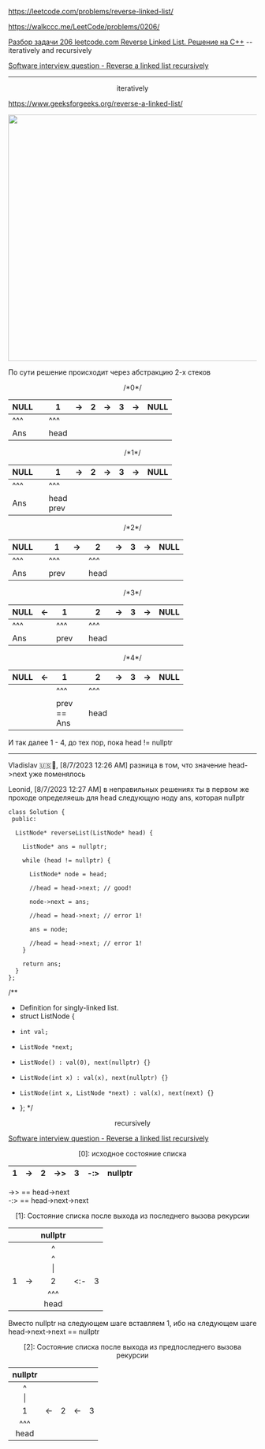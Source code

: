 https://leetcode.com/problems/reverse-linked-list/

https://walkccc.me/LeetCode/problems/0206/

[Разбор задачи 206 leetcode.com Reverse Linked List. Решение на C++](https://www.youtube.com/watch?v=jqZPEfAbc2s) --  iteratively and recursively

[Software interview question - Reverse a linked list recursively](https://www.youtube.com/watch?v=S92RuTtt9EE)


____

<p align="center"> iteratively </p>

https://www.geeksforgeeks.org/reverse-a-linked-list/

<img src="https://media.geeksforgeeks.org/wp-content/cdn-uploads/RGIF2.gif" width="800" height="500"/>

По сути решение происходит через абстракцию 2-х стеков

<p align="center"> /*0*/ </p>

| NULL 	|   	| 1    	| -> 	| 2 	| -> 	| 3 	| -> 	| NULL 	|
|------	|---	|------	|----	|---	|----	|---	|----	|------	|
| ^^^  	|   	| ^^^  	|    	|   	|    	|   	|    	|      	|
| Ans  	|   	| head 	|    	|   	|    	|   	|    	|      	|

<p align="center"> /*1*/ </p>

| NULL 	|   	| 1              	| ->	| 2 	| -> 	| 3 	| -> 	| NULL 	|
|------	|----	|----------------	|---	|---	|----	|---	|----	|------	|
| ^^^  	|    	| ^^^            	|   	|   	|    	|   	|    	|      	|
| Ans  	|    	| head <br> prev 	|   	|   	|    	|   	|    	|      	|

<p align="center"> /*2*/ </p>

| NULL 	|   	| 1    	| -> 	| 2    	| -> 	| 3 	| -> 	| NULL 	|
|------	|---	|------	|----	|------	|----	|---	|----	|------	|
| ^^^  	|   	| ^^^  	|    	| ^^^  	|    	|   	|    	|      	|
| Ans  	|   	| prev 	|    	| head 	|    	|   	|    	|      	|

<p align="center"> /*3*/ </p>

| NULL 	| <- 	| 1    	|   	| 2    	| -> 	| 3 	| -> 	| NULL 	|
|------	|----	|------	|---	|------	|----	|---	|----	|------	|
| ^^^  	|    	| ^^^  	|   	| ^^^  	|    	|   	|    	|      	|
| Ans  	|    	| prev 	|   	| head 	|    	|   	|    	|      	|

<p align="center"> /*4*/ </p>

| NULL 	| <- 	| 1                     	|   	| 2    	| -> 	| 3 	| -> 	| NULL 	|
|------	|----	|-----------------------	|---	|------	|----	|---	|----	|------	|
|      	|    	| ^^^                   	|   	| ^^^  	|    	|   	|    	|      	|
|      	|    	| prev <br> == <br> Ans 	|   	| head 	|    	|   	|    	|      	|


И так далее 1 - 4, до тех пор, пока head != nullptr
____

Vladislav 🇺🇸🚜, [8/7/2023 12:26 AM]
разница в том, что значение head->next уже поменялось

Leonid, [8/7/2023 12:27 AM]
в неправильных решениях ты в первом же проходе определяешь для head следующую ноду ans, которая nullptr





    class Solution {
     public:
    
      ListNode* reverseList(ListNode* head) {
    
        ListNode* ans = nullptr;
    
        while (head != nullptr) {
    
          ListNode* node = head;
    
          //head = head->next; // good!
    
          node->next = ans;
    
          //head = head->next; // error 1!
          
          ans = node;
    
          //head = head->next; // error 1!
        }
    
        return ans;
      }
    };
/**
 * Definition for singly-linked list.
 * struct ListNode {
 *     int val;
 *     ListNode *next;
 *     ListNode() : val(0), next(nullptr) {}
 *     ListNode(int x) : val(x), next(nullptr) {}
 *     ListNode(int x, ListNode *next) : val(x), next(next) {}
 * };
 */


<p align="center"> recursively </p>

[Software interview question - Reverse a linked list recursively](https://www.youtube.com/watch?v=S92RuTtt9EE)


<p align="center"> [0]: исходное состояние списка </p>

| 1 	| -> 	| 2 	| ->> 	| 3 	| -:> 	| nullptr 	|
|---	|----	|---	|-----	|---	|-----	|---------	|

->> == head->next  
-:> == head->next->next

<p align="center"> [1]: Состояние списка после выхода из последнего вызова рекурсии </p>

|   	|    	|      nullptr     	|     	|   	|
|:-:	|:--:	|:----------------:	|:---:	|:-:	|
|   	|    	| ^ <br> ^ <br> \| 	|     	|   	|
| 1 	| -> 	|         2        	| <:- 	| 3 	|
|   	|    	|   ^^^ <br> head  	|     	|   	|

Вместо nullptr на следующем шаге вставляем 1, ибо на следующем шаге head->next->next == nullptr

<p align="center"> [2]: Состояние списка после выхода из предпоследнего вызова рекурсии </p>

|      nullptr     	|    	|   	|     	|   	|
|:----------------:	|:--:	|:-:	|:---:	|:-:	|
|     ^ <br> \| 	|    	|   	|     	|   	|
|         1        	| <- 	| 2 	| <- 	| 3 	|
|   ^^^ <br> head  	|    	|   	|     	|   	|


